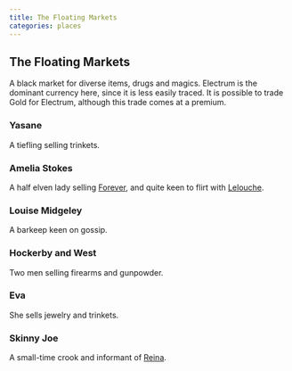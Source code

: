 ```yaml
---
title: The Floating Markets
categories: places
---
```


## The Floating Markets

A black market for diverse items, drugs and magics. Electrum is the dominant currency here, since it is less easily traced. It is possible to trade Gold for Electrum, although this trade comes at a premium.

### Yasane

A tiefling selling trinkets.

### Amelia Stokes

A half elven lady selling [Forever](Forever), and quite keen to flirt with [Lelouche](LeloucheKairon).

### Louise Midgeley

A barkeep keen on gossip.

### Hockerby and West

Two men selling firearms and gunpowder.

### Eva

She sells jewelry and trinkets.

### Skinny Joe

A small-time crook and informant of [Reina](ReinaEmberblower).
